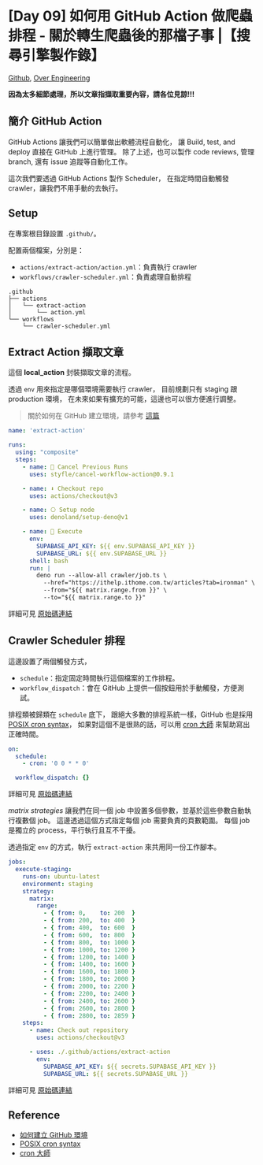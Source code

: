 # [Day 09] 如何用 GitHub Action 做爬蟲排程 - 關於轉生爬蟲後的那檔子事 |【搜尋引擎製作錄】

[Github], [Over Engineering]

**因為太多細節處理，所以文章指擷取重要內容，請各位見諒!!!**

## 簡介 GitHub Action

GitHub Actions 讓我們可以簡單做出軟體流程自動化，
讓 Build, test, and deploy 直接在 GitHub 上進行管理。
除了上述，也可以製作 code reviews, 管理 branch, 還有 issue 追蹤等自動化工作。

這次我們要透過 GitHub Actions 製作 Scheduler，
在指定時間自動觸發 crawler，讓我們不用手動的去執行。

## Setup

在專案根目錄設置 `.github/`。

配置兩個檔案，分別是：
- `actions/extract-action/action.yml`：負責執行 crawler
- `workflows/crawler-scheduler.yml`：負責處理自動排程

```
.github
├── actions
│   └── extract-action
│       └── action.yml
└── workflows
    └── crawler-scheduler.yml
```

## Extract Action 擷取文章

這個 **local_action** 封裝擷取文章的流程。

透過 `env` 用來指定是哪個環境需要執行 crawler，
目前規劃只有 staging 跟 production 環境，
在未來如果有擴充的可能，這邊也可以很方便進行調整。

> 關於如何在 GitHub 建立環境，請參考 [這篇][create-env]

```yaml
name: 'extract-action'

runs:
  using: "composite"
  steps:
    - name: 🛑 Cancel Previous Runs
      uses: styfle/cancel-workflow-action@0.9.1

    - name: ⬇️ Checkout repo
      uses: actions/checkout@v3

    - name: ⎔ Setup node
      uses: denoland/setup-deno@v1

    - name: 🚀 Execute
      env:
        SUPABASE_API_KEY: ${{ env.SUPABASE_API_KEY }}
        SUPABASE_URL: ${{ env.SUPABASE_URL }}
      shell: bash
      run: |
        deno run --allow-all crawler/job.ts \
          --href="https://ithelp.ithome.com.tw/articles?tab=ironman" \
          --from="${{ matrix.range.from }}" \
          --to="${{ matrix.range.to }}"
```

詳細可見 [原始碼連結][extract-action]

## Crawler Scheduler 排程

這邊設置了兩個觸發方式，
- `schedule`：指定固定時間執行這個檔案的工作排程。
- `workflow_dispatch`：會在 GitHub 上提供一個按鈕用於手動觸發，方便測試。

排程類被歸類在 `schedule` 底下，
跟絕大多數的排程系統一樣，GitHub 也是採用 [POSIX cron syntax][posix-cron-syntax]，
如果對這個不是很熟的話，可以用 [cron 大師][crontab-guru] 來幫助寫出正確時間。

```yaml
on:
  schedule:
    - cron: '0 0 * * 0'

  workflow_dispatch: {}
```
詳細可見 [原始碼連結][crawler-scheduler-1]


*matrix strategies* 讓我們在同一個 job 中設置多個參數，並基於這些參數自動執行複數個 job。
這邊透過這個方式指定每個 job 需要負責的頁數範圍。
每個 job 是獨立的 process，平行執行且互不干擾。

透過指定 `env` 的方式，執行 `extract-action` 來共用同一份工作腳本。


```yaml
jobs:
  execute-staging:
    runs-on: ubuntu-latest
    environment: staging
    strategy:
      matrix:
        range:
          - { from: 0,    to: 200  }
          - { from: 200,  to: 400  }
          - { from: 400,  to: 600  }
          - { from: 600,  to: 800  }
          - { from: 800,  to: 1000 }
          - { from: 1000, to: 1200 }
          - { from: 1200, to: 1400 }
          - { from: 1400, to: 1600 }
          - { from: 1600, to: 1800 }
          - { from: 1800, to: 2000 }
          - { from: 2000, to: 2200 }
          - { from: 2200, to: 2400 }
          - { from: 2400, to: 2600 }
          - { from: 2600, to: 2800 }
          - { from: 2800, to: 2859 }
    steps:
      - name: Check out repository
        uses: actions/checkout@v3

      - uses: ./.github/actions/extract-action
        env:
          SUPABASE_API_KEY: ${{ secrets.SUPABASE_API_KEY }}
          SUPABASE_URL: ${{ secrets.SUPABASE_URL }}
```
詳細可見 [原始碼連結][crawler-scheduler-2]

## Reference

- [如何建立 GitHub 環境][create-env]
- [POSIX cron syntax][posix-cron-syntax]
- [cron 大師][crontab-guru]

[Github]: https://github.com/over-engineering-run
[Over Engineering]: https://over-engineering-frontend.fly.dev/

[create-env]: https://docs.github.com/en/actions/deployment/targeting-different-environments/using-environments-for-deployment#creating-an-environment
[posix-cron-syntax]: https://pubs.opengroup.org/onlinepubs/9699919799/utilities/crontab.html#tag_20_25_07
[crontab-guru]: https://crontab.guru/

[extract-action]: https://github.com/over-engineering-run/over-engineering/blob/3a41df0809ca2c8f4ee8c6bf6966657d247c644a/.github/actions/extract-action/action.yml#L1
[crawler-scheduler-1]: https://github.com/over-engineering-run/over-engineering/blob/3a41df0809ca2c8f4ee8c6bf6966657d247c644a/.github/workflows/crawler-scheduler.yml#L3
[crawler-scheduler-2]: https://github.com/over-engineering-run/over-engineering/blob/3a41df0809ca2c8f4ee8c6bf6966657d247c644a/.github/workflows/crawler-scheduler.yml#L9
